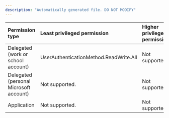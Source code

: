 ```yaml
---
description: "Automatically generated file. DO NOT MODIFY"
---
```


|Permission type|Least privileged permission|Higher privileged permissions|
|:---|:---|:---|
|Delegated (work or school account)|UserAuthenticationMethod.ReadWrite.All|Not supported.|
|Delegated (personal Microsoft account)|Not supported.|Not supported.|
|Application|Not supported.|Not supported.|

